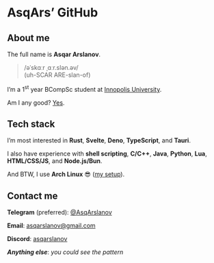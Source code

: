 # AsqArs’ GitHub

## About me

The full name is **Asqar Arslanov**.

> /əˈskɑːr ˌɑːr.slən.əv/\
> (uh-SCAR ARE-slan-of)

I’m a 1<sup>st</sup> year BCompSc student at
[Innopolis University](https://innopolis.university/en/).

Am I any good? [Yes](https://news.ycombinator.com/item?id=3067434).

## Tech stack

I’m most interested in **Rust**, **Svelte**, **Deno**, **TypeScript**, and
**Tauri**.

I also have experience with **shell scripting**, **C/C++**, **Java**,
**Python**, **Lua**, **HTML/CSS/JS**, and **Node.js/Bun**.

And BTW, I use **Arch Linux** 😎
([my setup](https://github.com/asqarslanov/dotfiles)).

## Contact me

**Telegram** (preferred): [\@AsqArslanov](https://t.me/AsqArslanov)

**Email**: [asqarslanov@gmail.com](mailto:asqarslanov@gmail.com)

**Discord**: [asqarslanov](https://discord.com/users/397334384463577088)

_**Anything else**_: _you could see the pattern_
